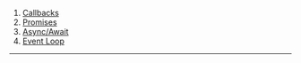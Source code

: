 1. [Callbacks](callbacks_nodejs.md)
2. [Promises](promises_nodejs.md)
3. [Async/Await](async_await_nodejs.md)
4. [Event Loop](nodejs_event_loop.md)
- - - 
